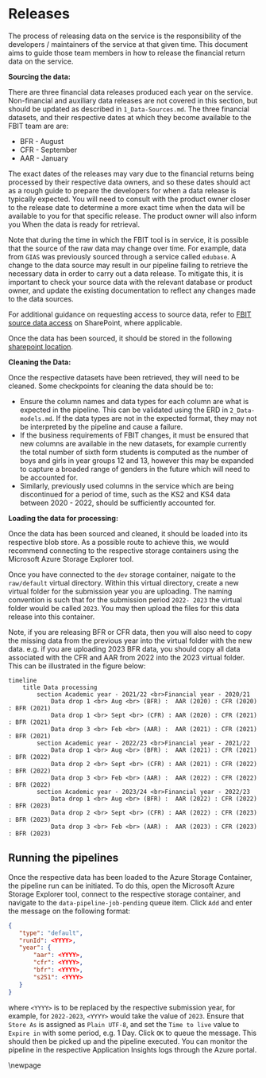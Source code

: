 # Releases

The process of releasing data on the service is the responsibility of the developers / maintainers of the service at that given time. This document aims to guide those team members in how to release the financial return data on the service.

**Sourcing the data:**

There are three financial data releases produced each year on the service. Non-financial and auxiliary data releases are not covered in this section, but should be updated as described in `1_Data-Sources.md`. The three financial datasets, and their respective dates at which they become available to the FBIT team are are:

* BFR - August
* CFR - September
* AAR - January

The exact dates of the releases may vary due to the financial returns being processed by their respective data owners, and so these dates should act as a rough guide to prepare the developers for when a data release is typically expected. You will need to consult with the product owner closer to the release date to determine a more exact time when the data will be available to you for that specific release. The product owner will also inform you When the data is ready for retrieval.

Note that during the time in which the FBIT tool is in service, it is possible that the source of the raw data may change over time. For example, data from `GIAS` was previously sourced through a service called `edubase`. A change to the data source may result in our pipeline failing to retrieve the necessary data in order to carry out a data release. To mitigate this, it is important to check your source data with the relevant database or product owner, and update the existing documentation to reflect any changes made to the data sources.

For additional guidance on requesting access to source data, refer to [FBIT source data access](https://educationgovuk.sharepoint.com/:f:/r/sites/DfEFinancialBenchmarking/Shared%20Documents/Runbooks/FBIT%20source%20data%20access?csf=1&web=1&e=dazaGh) on SharePoint, where applicable.

Once the data has been sourced, it should be stored in the following [sharepoint location](https://educationgovuk.sharepoint.com/:f:/r/sites/DfEFinancialBenchmarking/Shared%20Documents/General/Beta/Data%20Releases?csf=1&web=1&e=55sGTz).

**Cleaning the Data:**

Once the respective datasets have been retrieved, they will need to be cleaned. Some checkpoints for cleaning the data should be to:

* Ensure the column names and data types for each column are what is expected in the pipeline. This can be validated using the ERD in `2_Data-models.md`. If the data types are not in the expected format, they may not be interpreted by the pipeline and cause a failure.
* If the business requirements of FBIT changes, it must be ensured that new columns are available in the new datasets, for example currently the total number of sixth form students is computed as the number of boys and girls in year groups 12 and 13, however this may be expanded to capture a broaded range of genders in the future which will need to be accounted for.
* Similarly, previously used columns in the service which are being discontinued for a period of time, such as the KS2 and KS4 data between 2020 - 2022, should be sufficiently accounted for.

**Loading the data for processing:**

Once the data has been sourced and cleaned, it should be loaded into its respective blob store. As a possible route to achieve this, we would recommend connecting to the respective storage containers using the Microsoft Azure Storage Explorer tool.

Once you have connected to the `dev` storage container, naigate to the `raw/default` virtual directory. Within this virtual directory, create a new virtual folder for the submission year you are uploading. The naming convention is such that for the submission period `2022- 2023` the virtual folder would be called `2023`. You may then upload the files for this data release into this container.

Note, if you are releasing BFR or CFR data, then you will also need to copy the missing data from the previous year into the virtual folder with the new data. e.g. if you are uploading 2023 BFR data, you should copy all data associated with the CFR and AAR from 2022 into the 2023 virtual folder. This can be illustrated in the figure below:

```mermaid
timeline
    title Data processing
        section Academic year - 2021/22 <br>Financial year - 2020/21
            Data drop 1 <br> Aug <br> (BFR) :  AAR (2020) : CFR (2020) : BFR (2021)
            Data drop 1 <br> Sept <br> (CFR) : AAR (2020) : CFR (2021) : BFR (2021)
            Data drop 3 <br> Feb <br> (AAR) :  AAR (2021) : CFR (2021) : BFR (2021)
        section Academic year - 2022/23 <br>Financial year - 2021/22
            Data drop 1 <br> Aug <br> (BFR) :  AAR (2021) : CFR (2021) : BFR (2022)
            Data drop 2 <br> Sept <br> (CFR) : AAR (2021) : CFR (2022) : BFR (2022)
            Data drop 3 <br> Feb <br> (AAR) :  AAR (2022) : CFR (2022) : BFR (2022)    
        section Academic year - 2023/24 <br>Financial year - 2022/23
            Data drop 1 <br> Aug <br> (BFR) :  AAR (2022) : CFR (2022) : BFR (2023)
            Data drop 2 <br> Sept <br> (CFR) : AAR (2022) : CFR (2023) : BFR (2023)
            Data drop 3 <br> Feb <br> (AAR) :  AAR (2023) : CFR (2023) : BFR (2023) 
```

## Running the pipelines

Once the respective data has been loaded to the Azure Storage Container, the pipeline run can be initiated. To do this, open the Microsoft Azure Storage Explorer tool, connect to the respective storage container, and navigate to the `data-pipeline-job-pending` queue item. Click `Add` and enter the message on the following format:

 ```json
 {
    "type": "default",
    "runId": <YYYY>,
    "year": {
        "aar": <YYYY>,
        "cfr": <YYYY>,
        "bfr": <YYYY>,
        "s251": <YYYY>
    }
}
 ```

where `<YYYY>` is to be replaced by the respective submission year, for example, for `2022-2023`, `<YYYY>` would take the value of `2023`. Ensure that `Store As` is assigned as `Plain UTF-8`, and set the `Time to live` value to `Expire in` with some period, e.g. 1 Day. Click `OK` to queue the message. This should then be picked up and the pipeline executed. You can monitor the pipeline in the respective Application Insights logs through the Azure portal.

<!-- Leave the rest of this page blank -->
\newpage
